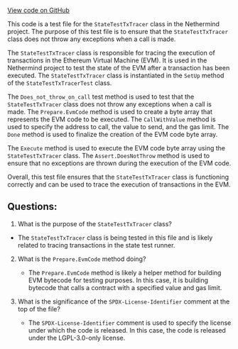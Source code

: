 [View code on GitHub](https://github.com/nethermindeth/nethermind/Nethermind.State.Test.Runner.Test/StateTestTxTracerTest.cs)

This code is a test file for the `StateTestTxTracer` class in the Nethermind project. The purpose of this test file is to ensure that the `StateTestTxTracer` class does not throw any exceptions when a call is made. 

The `StateTestTxTracer` class is responsible for tracing the execution of transactions in the Ethereum Virtual Machine (EVM). It is used in the Nethermind project to test the state of the EVM after a transaction has been executed. The `StateTestTxTracer` class is instantiated in the `SetUp` method of the `StateTestTxTracerTest` class.

The `Does_not_throw_on_call` test method is used to test that the `StateTestTxTracer` class does not throw any exceptions when a call is made. The `Prepare.EvmCode` method is used to create a byte array that represents the EVM code to be executed. The `CallWithValue` method is used to specify the address to call, the value to send, and the gas limit. The `Done` method is used to finalize the creation of the EVM code byte array.

The `Execute` method is used to execute the EVM code byte array using the `StateTestTxTracer` class. The `Assert.DoesNotThrow` method is used to ensure that no exceptions are thrown during the execution of the EVM code.

Overall, this test file ensures that the `StateTestTxTracer` class is functioning correctly and can be used to trace the execution of transactions in the EVM.
## Questions: 
 1. What is the purpose of the `StateTestTxTracer` class?
   - The `StateTestTxTracer` class is being tested in this file and is likely related to tracing transactions in the state test runner.

2. What is the `Prepare.EvmCode` method doing?
   - The `Prepare.EvmCode` method is likely a helper method for building EVM bytecode for testing purposes. In this case, it is building bytecode that calls a contract with a specified value and gas limit.

3. What is the significance of the `SPDX-License-Identifier` comment at the top of the file?
   - The `SPDX-License-Identifier` comment is used to specify the license under which the code is released. In this case, the code is released under the LGPL-3.0-only license.